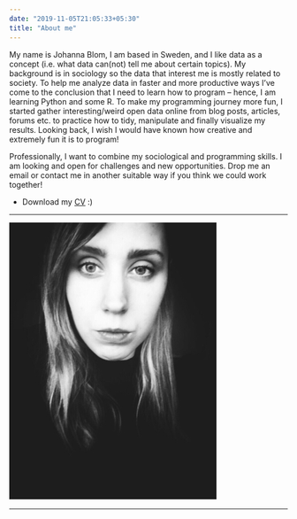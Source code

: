 ```yaml
---
date: "2019-11-05T21:05:33+05:30"
title: "About me"
---
```


My name is Johanna Blom, I am based in Sweden, and I like data as a concept (i.e. what data can(not) tell me about certain topics). My background is in sociology so the data that interest me is mostly related to society. To help me analyze data in faster and more productive ways I’ve come to the conclusion that I need to learn how to program – hence, I am learning Python and some R. To make my programming journey more fun, I started gather interesting/weird open data online from blog posts, articles, forums etc. to practice how to tidy, manipulate and finally visualize my results. Looking back, I wish I would have known how creative and extremely fun it is to program!

Professionally, I want to combine my sociological and programming skills. I am looking and open for challenges and new opportunities. Drop me an email or contact me in another suitable way if you think we could work together!


- Download my [CV][2] :)
---

![This is me][1]

---


[1]: /img/j_small.jpg
[2]: /johanna_blom_cv.pdf